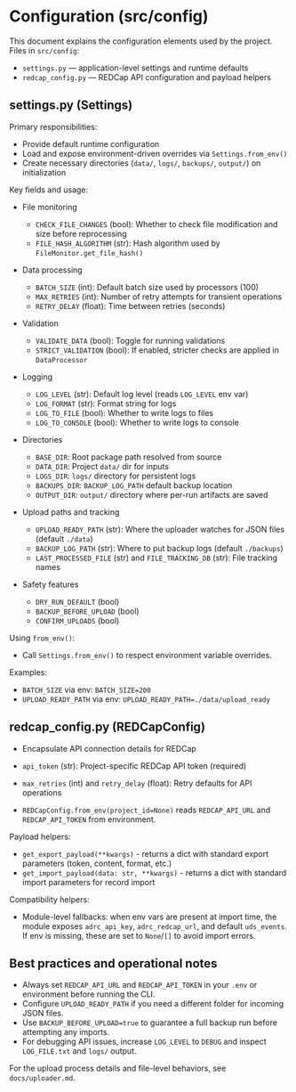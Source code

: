 # Configuration (src/config)

This document explains the configuration elements used by the project. Files in `src/config`:

- `settings.py` — application-level settings and runtime defaults
- `redcap_config.py` — REDCap API configuration and payload helpers

## settings.py (Settings)

Primary responsibilities:

- Provide default runtime configuration
- Load and expose environment-driven overrides via `Settings.from_env()`
- Create necessary directories (`data/`, `logs/`, `backups/`, `output/`) on initialization

Key fields and usage:

- File monitoring
  - `CHECK_FILE_CHANGES` (bool): Whether to check file modification and size before reprocessing
  - `FILE_HASH_ALGORITHM` (str): Hash algorithm used by `FileMonitor.get_file_hash()`

- Data processing
  - `BATCH_SIZE` (int): Default batch size used by processors (100)
  - `MAX_RETRIES` (int): Number of retry attempts for transient operations
  - `RETRY_DELAY` (float): Time between retries (seconds)

- Validation
  - `VALIDATE_DATA` (bool): Toggle for running validations
  - `STRICT_VALIDATION` (bool): If enabled, stricter checks are applied in `DataProcessor`

- Logging
  - `LOG_LEVEL` (str): Default log level (reads `LOG_LEVEL` env var)
  - `LOG_FORMAT` (str): Format string for logs
  - `LOG_TO_FILE` (bool): Whether to write logs to files
  - `LOG_TO_CONSOLE` (bool): Whether to write logs to console

- Directories
  - `BASE_DIR`: Root package path resolved from source
  - `DATA_DIR`: Project `data/` dir for inputs
  - `LOGS_DIR`: `logs/` directory for persistent logs
  - `BACKUPS_DIR`: `BACKUP_LOG_PATH` default backup location
  - `OUTPUT_DIR`: `output/` directory where per-run artifacts are saved

- Upload paths and tracking
  - `UPLOAD_READY_PATH` (str): Where the uploader watches for JSON files (default `./data`)
  - `BACKUP_LOG_PATH` (str): Where to put backup logs (default `./backups`)
  - `LAST_PROCESSED_FILE` (str) and `FILE_TRACKING_DB` (str): File tracking names

- Safety features
  - `DRY_RUN_DEFAULT` (bool)
  - `BACKUP_BEFORE_UPLOAD` (bool)
  - `CONFIRM_UPLOADS` (bool)

Using `from_env()`:

- Call `Settings.from_env()` to respect environment variable overrides.

Examples:

- `BATCH_SIZE` via env: `BATCH_SIZE=200`
- `UPLOAD_READY_PATH` via env: `UPLOAD_READY_PATH=./data/upload_ready`

## redcap_config.py (REDCapConfig)


- Encapsulate API connection details for REDCap


- `api_token` (str): Project-specific REDCap API token (required)


- `max_retries` (int) and `retry_delay` (float): Retry defaults for API operations


- `REDCapConfig.from_env(project_id=None)` reads `REDCAP_API_URL` and `REDCAP_API_TOKEN` from environment.


Payload helpers:

- `get_export_payload(**kwargs)` - returns a dict with standard export parameters (token, content, format, etc.)
- `get_import_payload(data: str, **kwargs)` - returns a dict with standard import parameters for record import

Compatibility helpers:

- Module-level fallbacks: when env vars are present at import time, the module exposes `adrc_api_key`, `adrc_redcap_url`, and default `uds_events`. If env is missing, these are set to `None`/`[]` to avoid import errors.

## Best practices and operational notes

- Always set `REDCAP_API_URL` and `REDCAP_API_TOKEN` in your `.env` or environment before running the CLI.
- Configure `UPLOAD_READY_PATH` if you need a different folder for incoming JSON files.
- Use `BACKUP_BEFORE_UPLOAD=true` to guarantee a full backup run before attempting any imports.
- For debugging API issues, increase `LOG_LEVEL` to `DEBUG` and inspect `LOG_FILE.txt` and `logs/` output.


For the upload process details and file-level behaviors, see `docs/uploader.md`.
